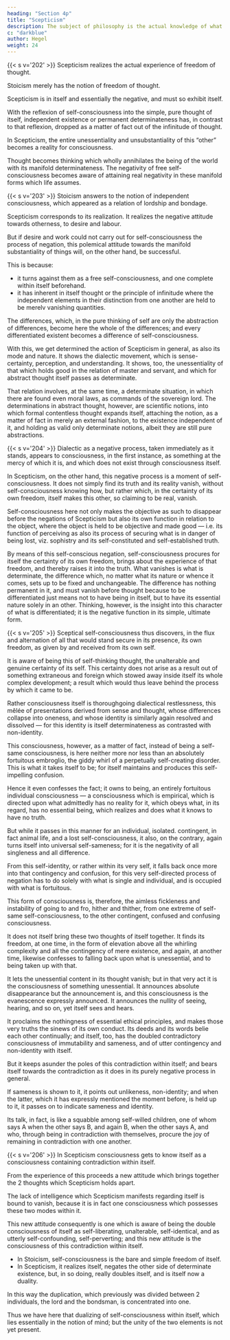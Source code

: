 ```yaml
---
heading: "Section 4p"
title: "Scepticism"
description: The subject of philosophy is the actual knowledge of what truly is.
c: "darkblue"
author: Hegel
weight: 24
---
```



{{< s v='202' >}} Scepticism realizes the actual experience of freedom of thought.

Stoicism merely has the notion of freedom of thought.

Scepticism is in itself and essentially the negative, and must so exhibit itself. 

With the reflexion of self-consciousness into the simple, pure thought of itself, independent existence or permanent determinateness has, in contrast to that reflexion, dropped as a matter of fact out of the infinitude of thought. 

In Scepticism, the entire unessentiality and unsubstantiality of this “other” becomes a reality for consciousness. 

Thought becomes thinking which wholly annihilates the being of the world with its manifold determinateness. The negativity of free self-consciousness becomes aware of attaining real negativity in these manifold forms which life assumes.


{{< s v='203' >}} Stoicism answers to the notion of independent consciousness, which appeared as a relation of lordship and bondage. 

Scepticism corresponds to its realization. It realizes the negative attitude towards otherness, to desire and labour. 

But if desire and work could not carry out for self-consciousness the process of negation, this polemical attitude towards the manifold substantiality of things will, on the other hand, be successful. 

This is because:
- it turns against them as a free self-consciousness, and one complete within itself beforehand.
- it has inherent in itself thought or the principle of infinitude where the independent elements in their distinction from one another are held to be merelv vanishing quantities. 

The differences, which, in the pure thinking of self are only the abstraction of differences, become here the whole of the differences; and every differentiated existent becomes a difference of self-consciousness.

With this, we get determined the action of Scepticism in general, as also its mode and nature. It shows the dialectic movement, which is sense-certainty, perception, and understanding. It shows, too, the unessentiality of that which holds good in the relation of master and servant, and which for abstract thought itself passes as determinate.

That relation involves, at the same time, a determinate situation, in which there are found even moral laws, as commands of the sovereign lord. The determinations in abstract thought, however, are scientific notions, into which formal contentless thought expands itself, attaching the notion, as a matter of fact in merely an external fashion, to the existence independent of it, and holding as valid only determinate notions, albeit they are still pure abstractions.


{{< s v='204' >}} Dialectic as a negative process, taken immediately as it stands, appears to consciousness, in the first instance, as something at the mercy of which it is, and which does not exist through consciousness itself. 

In Scepticism, on the other hand, this negative process is a moment of self-consciousness. It does not simply find its truth and its reality vanish, without self-consciousness knowing how, but rather which, in the certainty of its own freedom, itself makes this other, so claiming to be real, vanish. 

Self-consciousness here not only makes the objective as such to disappear before the negations of Scepticism but also its own function in relation to the object, where the object is held to be objective and made good — i.e. its function of perceiving as also its process of securing what is in danger of being lost, viz. sophistry and its self-constituted and self-established truth.

By means of this self-conscious negation, self-consciousness procures for itself the certainty of its own freedom, brings about the experience of that freedom, and thereby raises it into the truth. What vanishes is what is determinate, the difference which, no matter what its nature or whence it comes, sets up to be fixed and unchangeable. The difference has nothing permanent in it, and must vanish before thought because to be differentiated just means not to have being in itself, but to have its essential nature solely in an other. Thinking, however, is the insight into this character of what is differentiated; it is the negative function in its simple, ultimate form.


{{< s v='205' >}} Sceptical self-consciousness thus discovers, in the flux and alternation of all that would stand secure in its presence, its own freedom, as given by and received from its own self.

It is aware of being this of self-thinking thought, the unalterable and genuine certainty of its self. This certainty does not arise as a result out of something extraneous and foreign which stowed away inside itself its whole complex development; a result which would thus leave behind the process by which it came to be. 

Rather consciousness itself is thoroughgoing dialectical restlessness, this mêlée of presentations derived from sense and thought, whose differences collapse into oneness, and whose identity is similarly again resolved and dissolved — for this identity is itself determinateness as contrasted with non-identity. 

This consciousness, however, as a matter of fact, instead of being a self-same consciousness, is here neither more nor less than an absolutely fortuitous embroglio, the giddy whirl of a perpetually self-creating disorder. This is what it takes itself to be; for itself maintains and produces this self-impelling confusion. 

Hence it even confesses the fact; it owns to being, an entirely fortuitous individual consciousness — a consciousness which is empirical, which is directed upon what admittedly has no reality for it, which obeys what, in its regard, has no essential being, which realizes and does what it knows to have no truth.

But while it passes in this manner for an individual, isolated. contingent, in fact animal life, and a lost self-consciousness, it also, on the contrary, again turns itself into universal self-sameness; for it is the negativity of all singleness and all difference. 

From this self-identity, or rather within its very self, it falls back once more into that contingency and confusion, for this very self-directed process of negation has to do solely with what is single and individual, and is occupied with what is fortuitous. 

This form of consciousness is, therefore, the aimless fickleness and instability of going to and fro, hither and thither, from one extreme of self-same self-consciousness, to the other contingent, confused and confusing consciousness. 

It does not itself bring these two thoughts of itself together. It finds its freedom, at one time, in the form of elevation above all the whirling complexity and all the contingency of mere existence, and again, at another time, likewise confesses to falling back upon what is unessential, and to being taken up with that. 

It lets the unessential content in its thought vanish; but in that very act it is the consciousness of something unessential. It announces absolute disappearance but the announcement is, and this consciousness is the evanescence expressly announced. It announces the nullity of seeing, hearing, and so on, yet itself sees and hears. 

It proclaims the nothingness of essential ethical principles, and makes those very truths the sinews of its own conduct. Its deeds and its words belie each other continually; and itself, too, has the doubled contradictory consciousness of immutability and sameness, and of utter contingency and non-identity with itself. 

But it keeps asunder the poles of this contradiction within itself; and bears itself towards the contradiction as it does in its purely negative process in general. 

If sameness is shown to it, it points out unlikeness, non-identity; and when the latter, which it has expressly mentioned the moment before, is held up to it, it passes on to indicate sameness and identity. 

Its talk, in fact, is like a squabble among self-willed children, one of whom says A when the other says B, and again B, when the other says A, and who, through being in contradiction with themselves, procure the joy of remaining in contradiction with one another.


{{< s v='206' >}} In Scepticism consciousness gets to know itself as a consciousness containing contradiction within itself. 

From the experience of this proceeds a new attitude which brings together the 2 thoughts which Scepticism holds apart. 

The lack of intelligence which Scepticism manifests regarding itself is bound to vanish, because it is in fact one consciousness which possesses these two modes within it. 

This new attitude consequently is one which is aware of being the double consciousness of itself as self-liberating, unalterable, self-identical, and as utterly self-confounding, self-perverting; and this new attitude is the consciousness of this contradiction within itself.

- In Stoicism, self-consciousness is the bare and simple freedom of itself. 
- In Scepticism, it realizes itself, negates the other side of determinate existence, but, in so doing, really doubles itself, and is itself now a duality. 

In this way the duplication, which previously was divided between 2 individuals, the lord and the bondsman, is concentrated into one. 

Thus we have here that dualizing of self-consciousness within itself, which lies essentially in the notion of mind; but the unity of the two elements is not yet present.

